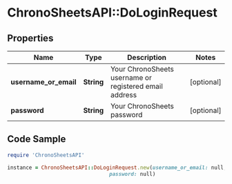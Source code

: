 # ChronoSheetsAPI::DoLoginRequest

## Properties

Name | Type | Description | Notes
------------ | ------------- | ------------- | -------------
**username_or_email** | **String** | Your ChronoSheets username or registered email address | [optional] 
**password** | **String** | Your ChronoSheets password | [optional] 

## Code Sample

```ruby
require 'ChronoSheetsAPI'

instance = ChronoSheetsAPI::DoLoginRequest.new(username_or_email: null,
                                 password: null)
```


